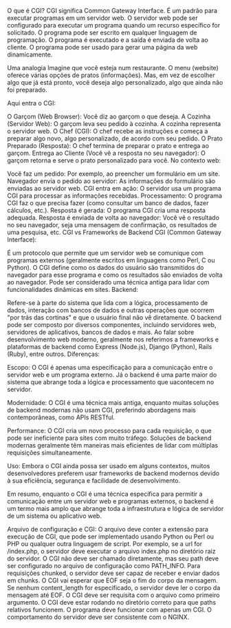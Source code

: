 O que é CGI?
CGI significa Common Gateway Interface. É um padrão para executar programas em um servidor web. O servidor web pode ser configurado para executar um programa quando um recurso específico for solicitado. O programa pode ser escrito em qualquer linguagem de programação. O programa é executado e a saída é enviada de volta ao cliente. O programa pode ser usado para gerar uma página da web dinamicamente.

Uma analogia
Imagine que você esteja num restaurante. O menu (website) oferece várias opções de pratos (informações). Mas, em vez de escolher algo que já está pronto, você deseja algo personalizado, algo que ainda não foi preparado.

Aqui entra o CGI:

O Garçom (Web Browser): Você diz ao garçom o que deseja.
A Cozinha (Servidor Web): O garçom leva seu pedido à cozinha. A cozinha representa o servidor web.
O Chef (CGI): O chef recebe as instruções e começa a preparar algo novo, algo personalizado, de acordo com seu pedido.
O Prato Preparado (Resposta): O chef termina de preparar o prato e entrega ao garçom.
Entrega ao Cliente (Você vê a resposta no seu navegador): O garçom retorna e serve o prato personalizado para você.
No contexto web:

Você faz um pedido: Por exemplo, ao preencher um formulário em um site.
Navegador envia o pedido ao servidor: As informações do formulário são enviadas ao servidor web.
CGI entra em ação: O servidor usa um programa CGI para processar as informações recebidas.
Processamento: O programa CGI faz o que precisa fazer (como consultar um banco de dados, fazer cálculos, etc.).
Resposta é gerada: O programa CGI cria uma resposta adequada.
Resposta é enviada de volta ao navegador: Você vê o resultado no seu navegador, seja uma mensagem de confirmação, os resultados de uma pesquisa, etc.
CGI vs Frameworks de Backend
CGI (Common Gateway Interface):

É um protocolo que permite que um servidor web se comunique com programas externos (geralmente escritos em linguagens como Perl, C ou Python).
O CGI define como os dados do usuário são transmitidos do navegador para esse programa e como os resultados são enviados de volta ao navegador.
Pode ser considerado uma técnica antiga para lidar com funcionalidades dinâmicas em sites.
Backend:

Refere-se à parte do sistema que lida com a lógica, processamento de dados, interação com bancos de dados e outras operações que ocorrem "por trás das cortinas" e que o usuário final não vê diretamente.
O backend pode ser composto por diversos componentes, incluindo servidores web, servidores de aplicativos, bancos de dados e mais.
Ao falar sobre desenvolvimento web moderno, geralmente nos referimos a frameworks e plataformas de backend como Express (Node.js), Django (Python), Rails (Ruby), entre outros.
Diferenças:

Escopo: O CGI é apenas uma especificação para a comunicação entre o servidor web e um programa externo. Já o backend é uma parte maior do sistema que abrange toda a lógica e processamento que uacontecem no servidor.

Modernidade: O CGI é uma técnica mais antiga, enquanto muitas soluções de backend modernas não usam CGI, preferindo abordagens mais contemporâneas, como APIs RESTful.

Performance: O CGI cria um novo processo para cada requisição, o que pode ser ineficiente para sites com muito tráfego. Soluções de backend modernas geralmente têm maneiras mais eficientes de lidar com múltiplas requisições simultaneamente.

Uso: Embora o CGI ainda possa ser usado em alguns contextos, muitos desenvolvedores preferem usar frameworks de backend modernos devido à sua eficiência, segurança e facilidade de desenvolvimento.

Em resumo, enquanto o CGI é uma técnica específica para permitir a comunicação entre um servidor web e programas externos, o backend é um termo mais amplo que abrange toda a infraestrutura e lógica de servidor de um sistema ou aplicativo web.

Arquivo de configuração e CGI:
O arquivo deve conter a extensão para execução de CGI, que pode ser implementado usando Python ou Perl ou PHP ou qualquer outra linguagem de script. Por exemplo, se a url for /index.php, o servidor deve executar o arquivo index.php no diretório raiz do servidor.
O CGI não deve ser chamado diretamente, mas seu path deve ser configurado no arquivo de configuração como PATH_INFO.
Para requisições chunked, o servidor deve ser capaz de receber e enviar dados em chunks. O CGI vai esperar que EOF seja o fim do corpo da mensagem.
Se nenhum content_length for especificado, o servidor deve ler o corpo da mensagem até EOF.
O CGI deve ser requisita com o arquivo como primeiro argumento.
O CGI deve estar rodando no diretório correto para que paths relativos funcionem.
O programa deve funcionar com apenas um CGI.
O comportamento do servidor deve ser consistente com o NGINX.